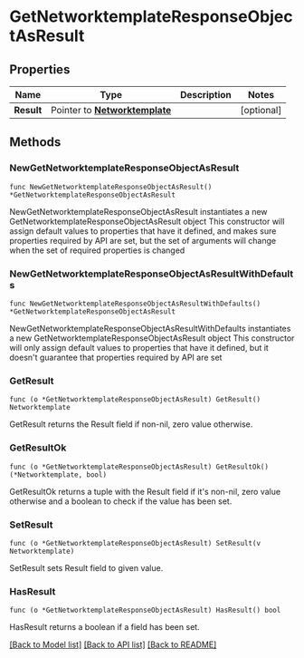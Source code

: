 # GetNetworktemplateResponseObjectAsResult

## Properties

Name | Type | Description | Notes
------------ | ------------- | ------------- | -------------
**Result** | Pointer to [**Networktemplate**](Networktemplate.md) |  | [optional] 

## Methods

### NewGetNetworktemplateResponseObjectAsResult

`func NewGetNetworktemplateResponseObjectAsResult() *GetNetworktemplateResponseObjectAsResult`

NewGetNetworktemplateResponseObjectAsResult instantiates a new GetNetworktemplateResponseObjectAsResult object
This constructor will assign default values to properties that have it defined,
and makes sure properties required by API are set, but the set of arguments
will change when the set of required properties is changed

### NewGetNetworktemplateResponseObjectAsResultWithDefaults

`func NewGetNetworktemplateResponseObjectAsResultWithDefaults() *GetNetworktemplateResponseObjectAsResult`

NewGetNetworktemplateResponseObjectAsResultWithDefaults instantiates a new GetNetworktemplateResponseObjectAsResult object
This constructor will only assign default values to properties that have it defined,
but it doesn't guarantee that properties required by API are set

### GetResult

`func (o *GetNetworktemplateResponseObjectAsResult) GetResult() Networktemplate`

GetResult returns the Result field if non-nil, zero value otherwise.

### GetResultOk

`func (o *GetNetworktemplateResponseObjectAsResult) GetResultOk() (*Networktemplate, bool)`

GetResultOk returns a tuple with the Result field if it's non-nil, zero value otherwise
and a boolean to check if the value has been set.

### SetResult

`func (o *GetNetworktemplateResponseObjectAsResult) SetResult(v Networktemplate)`

SetResult sets Result field to given value.

### HasResult

`func (o *GetNetworktemplateResponseObjectAsResult) HasResult() bool`

HasResult returns a boolean if a field has been set.


[[Back to Model list]](../README.md#documentation-for-models) [[Back to API list]](../README.md#documentation-for-api-endpoints) [[Back to README]](../README.md)


